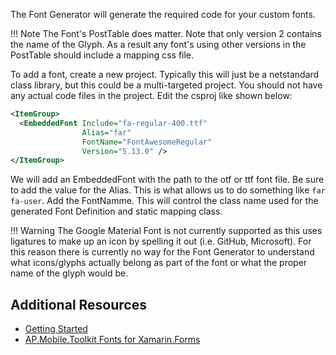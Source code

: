 The Font Generator will generate the required code for your custom fonts.

!!! Note
    The Font's PostTable does matter. Note that only version 2 contains the name of the Glyph. As a result any font's using other versions in the PostTable should include a mapping css file.

To add a font, create a new project. Typically this will just be a netstandard class library, but this could be a multi-targeted project. You should not have any actual code files in the project. Edit the csproj like shown below:

```xml
<ItemGroup>
  <EmbeddedFont Include="fa-regular-400.ttf"
                Alias="far"
                FontName="FontAwesomeRegular"
                Version="5.13.0" />
</ItemGroup>
```

We will add an EmbeddedFont with the path to the otf or ttf font file. Be sure to add the value for the Alias. This is what allows us to do something like `far fa-user`. Add the FontNamme. This will control the class name used for the generated Font Definition and static mapping class.

!!! Warning
    The Google Material Font is not currently supported as this uses ligatures to make up an icon by spelling it out (i.e. GitHub, Microsoft). For this reason there is currently no way for the Font Generator to understand what icons/glyphs actually belong as part of the font or what the proper name of the glyph would be.

## Additional Resources

- [Getting Started](index.md)
- [AP.Mobile.Toolkit Fonts for Xamarin.Forms](../forms/fonts/index.md)